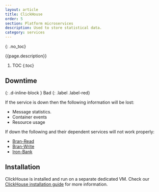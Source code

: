 ```yaml
---
layout: article
title: ClickHouse
order: 5
section: Platform microservices
description: Used to store statistical data.
category: services
---
```


{: .no_toc}

{{page.description}}

1. TOC
{:toc}

## Downtime
{: .d-inline-block }
Bad
{: .label .label-red}

If the service is down then the following information will be lost:

*   Message statistics.
*   Container events
*   Resource usage

If down the following and their dependent services will not work properly:

*   [Bran-Read](/on-prem/kubernetes/bran-read)
*   [Bran-Write](/on-prem/kubernetes/bran-write)
*   [Iron-Bank](/on-prem/kubernetes/iron-bank)

## Installation

ClickHouse is installed and run on a separate dedicated VM. Check our
[ClickHouse installation guide](/on-prem/clickhouse-installation) for more information.
